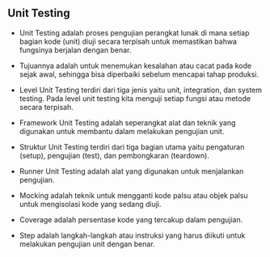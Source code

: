 ## Unit Testing

- Unit Testing adalah proses pengujian perangkat lunak di mana setiap bagian kode (unit) diuji secara terpisah untuk memastikan bahwa fungsinya berjalan dengan benar. 

- Tujuannya adalah untuk menemukan kesalahan atau cacat pada kode sejak awal, sehingga bisa diperbaiki sebelum mencapai tahap produksi.

- Level Unit Testing terdiri dari tiga jenis yaitu unit, integration, dan system testing. Pada level unit testing kita menguji setiap fungsi atau metode secara terpisah. 

- Framework Unit Testing adalah seperangkat alat dan teknik yang digunakan untuk membantu dalam melakukan pengujian unit. 

- Struktur Unit Testing terdiri dari tiga bagian utama yaitu pengaturan (setup), pengujian (test), dan pembongkaran (teardown).

- Runner Unit Testing adalah alat yang digunakan untuk menjalankan pengujian. 

- Mocking adalah teknik untuk mengganti kode palsu atau objek palsu untuk mengisolasi kode yang sedang diuji. 

- Coverage adalah persentase kode yang tercakup dalam pengujian. 

- Step adalah langkah-langkah atau instruksi yang harus diikuti untuk melakukan pengujian unit dengan benar.
